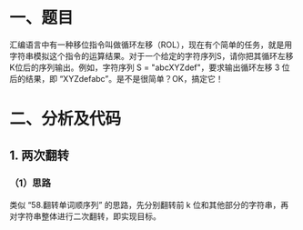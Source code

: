 # 一、题目
汇编语言中有一种移位指令叫做循环左移（ROL），现在有个简单的任务，就是用字符串模拟这个指令的运算结果。对于一个给定的字符序列S，请你把其循环左移K位后的序列输出。例如，字符序列 S = "abcXYZdef"，要求输出循环左移 3 位后的结果，即 “XYZdefabc”。是不是很简单？OK，搞定它！
# 二、分析及代码
## 1. 两次翻转
### （1）思路
类似 “58.翻转单词顺序列” 的思路，先分别翻转前 k 位和其他部分的字符串，再对字符串整体进行二次翻转，即实现目标。   
